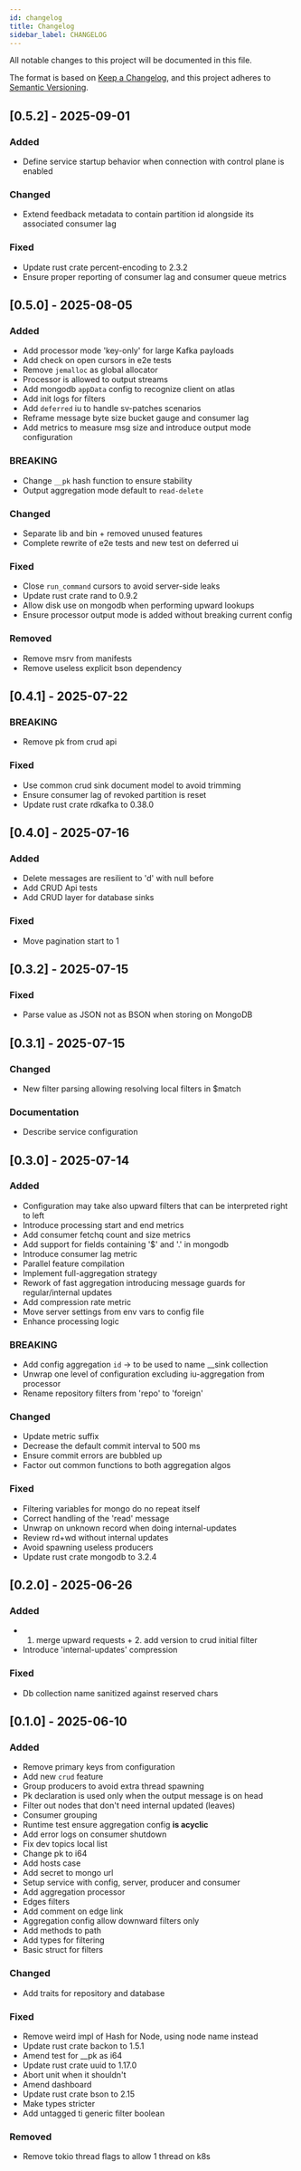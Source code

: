 ```yaml
---
id: changelog
title: Changelog
sidebar_label: CHANGELOG
---
```


All notable changes to this project will be documented in this file.

The format is based on [Keep a Changelog](https://keepachangelog.com/en/1.0.0/),
and this project adheres to [Semantic Versioning](https://semver.org/spec/v2.0.0.html).

## [0.5.2] - 2025-09-01

### Added

- Define service startup behavior when connection with control plane is enabled

### Changed

- Extend feedback metadata to contain partition id alongside its associated consumer lag

### Fixed

- Update rust crate percent-encoding to 2.3.2
- Ensure proper reporting of consumer lag and consumer queue metrics

## [0.5.0] - 2025-08-05

### Added

- Add processor mode 'key-only' for large Kafka payloads
- Add check on open cursors in e2e tests
- Remove `jemalloc` as global allocator
- Processor is allowed to output streams
- Add mongodb `appData` config to recognize client on atlas
- Add init logs for filters
- Add `deferred` iu to handle sv-patches scenarios
- Reframe message byte size bucket gauge and consumer lag
- Add metrics to measure msg size and introduce output mode configuration

### BREAKING

- Change `__pk` hash function to ensure stability
- Output aggregation mode default to `read-delete`

### Changed

- Separate lib and bin + removed unused features
- Complete rewrite of e2e tests and new test on deferred ui

### Fixed

- Close `run_command` cursors to avoid server-side leaks
- Update rust crate rand to 0.9.2
- Allow disk use on mongodb when performing upward lookups
- Ensure processor output mode is added without breaking current config

### Removed

- Remove msrv from manifests
- Remove useless explicit bson dependency

## [0.4.1] - 2025-07-22

### BREAKING

- Remove pk from crud api

### Fixed

- Use common crud sink document model to avoid trimming
- Ensure consumer lag of revoked partition is reset
- Update rust crate rdkafka to 0.38.0

## [0.4.0] - 2025-07-16

### Added

- Delete messages are resilient to 'd' with null before
- Add CRUD Api tests
- Add CRUD layer for database sinks

### Fixed

- Move pagination start to 1

## [0.3.2] - 2025-07-15

### Fixed

- Parse value as JSON not as BSON when storing on MongoDB

## [0.3.1] - 2025-07-15

### Changed

- New filter parsing allowing resolving local filters in $match

### Documentation

- Describe service configuration

## [0.3.0] - 2025-07-14

### Added

- Configuration may take also upward filters that can be interpreted right to left
- Introduce processing start and end metrics
- Add consumer fetchq count and size metrics
- Add support for fields containing '$' and '.' in mongodb
- Introduce consumer lag metric
- Parallel feature compilation
- Implement full-aggregation strategy
- Rework of fast aggregation introducing message guards for regular/internal updates
- Add compression rate metric
- Move server settings from env vars to config file
- Enhance processing logic

### BREAKING

- Add config aggregation `id` -> to be used to name __sink collection
- Unwrap one level of configuration excluding iu-aggregation from processor
- Rename repository filters from 'repo' to 'foreign'

### Changed

- Update metric suffix
- Decrease the default commit interval to 500 ms
- Ensure commit errors are bubbled up
- Factor out common functions to both aggregation algos

### Fixed

- Filtering variables for mongo do no repeat itself
- Correct handling of the 'read' message
- Unwrap on unknown record when doing internal-updates
- Review rd+wd without internal updates
- Avoid spawning useless producers
- Update rust crate mongodb to 3.2.4

## [0.2.0] - 2025-06-26

### Added

- 1. merge upward requests + 2. add version to crud initial filter
- Introduce 'internal-updates' compression

### Fixed

- Db collection name sanitized against reserved chars

## [0.1.0] - 2025-06-10

### Added

- Remove primary keys from configuration
- Add new `crud` feature
- Group producers to avoid extra thread spawning
- Pk declaration is used only when the output message is on head
- Filter out nodes that don't need internal updated (leaves)
- Consumer grouping
- Runtime test ensure aggregation config **is acyclic**
- Add error logs on consumer shutdown
- Fix dev topics local list
- Change pk to i64
- Add hosts case
- Add secret to mongo url
- Setup service with config, server, producer and consumer
- Add aggregation processor
- Edges filters
- Add comment on edge link
- Aggregation config allow downward filters only
- Add methods to path
- Add types for filtering
- Basic struct for filters

### Changed

- Add traits for repository and database

### Fixed

- Remove weird impl of Hash for Node, using node name instead
- Update rust crate backon to 1.5.1
- Amend test for __pk as i64
- Update rust crate uuid to 1.17.0
- Abort unit when it shouldn't
- Amend dashboard
- Update rust crate bson to 2.15
- Make types stricter
- Add untagged ti generic filter boolean

### Removed

- Remove tokio thread flags to allow 1 thread on k8s

<!-- generated by git-cliff -->

